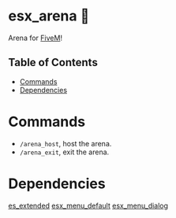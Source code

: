 # esx_arena 🔫
Arena for [FiveM](https://fivem.net//)!

## Table of Contents
- [Commands](#commands)
- [Dependencies](#dependencies)

# Commands
- `/arena_host`, host the arena.
- `/arena_exit`, exit the arena.

# Dependencies
[es_extended](https://github.com/esx-framework/esx-legacy/tree/main/%5Besx%5D/es_extended)
[esx_menu_default](https://github.com/esx-framework/esx-legacy/tree/main/%5Besx%5D/esx_menu_default)
[esx_menu_dialog](https://github.com/esx-framework/esx-legacy/tree/main/%5Besx%5D/esx_menu_dialog)
